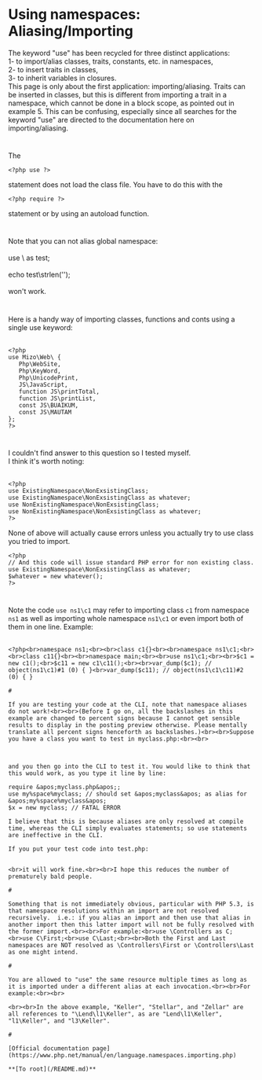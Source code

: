 # Using namespaces: Aliasing/Importing



The keyword "use" has been recycled for three distinct applications: <br>1- to import/alias classes, traits, constants, etc. in namespaces, <br>2- to insert traits in classes, <br>3- to inherit variables in closures. <br>This page is only about the first application: importing/aliasing. Traits can be inserted in classes, but this is different from importing a trait in a namespace, which cannot be done in a block scope, as pointed out in example 5. This can be confusing, especially since all searches for the keyword "use" are directed to the documentation here on importing/aliasing.  

#

The 

```
<?php use ?>
```
 statement does not load the class file. You have to do this with the 

```
<?php require ?>
```
 statement or by using an autoload function.  

#

Note that you can not alias global namespace:<br><br>use \ as test;<br><br>echo test\strlen(&apos;&apos;);<br><br>won&apos;t work.  

#

Here is a handy way of importing classes, functions and conts using a single use keyword:<br><br>

```
<?php
use Mizo\Web\ {
   Php\WebSite,
   Php\KeyWord,
   Php\UnicodePrint,
   JS\JavaScript, 
   function JS\printTotal, 
   function JS\printList, 
   const JS\BUAIKUM, 
   const JS\MAUTAM
};
?>
```
  

#

I couldn&apos;t find answer to this question so I tested myself. <br>I think it&apos;s worth noting:<br><br>

```
<?php
use ExistingNamespace\NonExsistingClass;
use ExistingNamespace\NonExsistingClass as whatever;
use NonExistingNamespace\NonExsistingClass;
use NonExistingNamespace\NonExsistingClass as whatever;
?>
```


None of above will actually cause errors unless you actually try to use class you tried to import. 



```
<?php
// And this code will issue standard PHP error for non existing class.
use ExistingNamespace\NonExsistingClass as whatever;
$whatever = new whatever();
?>
```
  

#

Note the code `use ns1\c1` may refer to importing class `c1` from namespace `ns1` as well as importing whole namespace `ns1\c1` or even import both of them in one line. Example:<br><br>

```
<?php<br>namespace ns1;<br><br>class c1{}<br><br>namespace ns1\c1;<br><br>class c11{}<br><br>namespace main;<br><br>use ns1\c1;<br><br>$c1 = new c1();<br>$c11 = new c1\c11();<br><br>var_dump($c1); // object(ns1\c1)#1 (0) { }<br>var_dump($c11); // object(ns1\c1\c11)#2 (0) { }  

#

If you are testing your code at the CLI, note that namespace aliases do not work!<br><br>(Before I go on, all the backslashes in this example are changed to percent signs because I cannot get sensible results to display in the posting preview otherwise. Please mentally translate all percent signs henceforth as backslashes.)<br><br>Suppose you have a class you want to test in myclass.php:<br><br>

```
<?php
namespace my%space;
class myclass {
 // ...
}
?>
```


and you then go into the CLI to test it. You would like to think that this would work, as you type it line by line:

require &apos;myclass.php&apos;;
use my%space%myclass; // should set &apos;myclass&apos; as alias for &apos;my%space%myclass&apos;
$x = new myclass; // FATAL ERROR

I believe that this is because aliases are only resolved at compile time, whereas the CLI simply evaluates statements; so use statements are ineffective in the CLI.

If you put your test code into test.php:


```
<?php
require &apos;myclass.php&apos;;
use my%space%myclass;
$x = new myclass;
//...
?>
```
<br>it will work fine.<br><br>I hope this reduces the number of prematurely bald people.  

#

Something that is not immediately obvious, particular with PHP 5.3, is that namespace resolutions within an import are not resolved recursively.  i.e.: if you alias an import and then use that alias in another import then this latter import will not be fully resolved with the former import.<br><br>For example:<br>use \Controllers as C;<br>use C\First;<br>use C\Last;<br><br>Both the First and Last namespaces are NOT resolved as \Controllers\First or \Controllers\Last as one might intend.  

#

You are allowed to "use" the same resource multiple times as long as it is imported under a different alias at each invocation.<br><br>For example:<br><br>

```
<?php
use Lend;
use Lend\l1;
use Lend\l1 as l3;
use Lend\l2;
use Lend\l1\Keller;
use Lend\l1\Keller as Stellar;
use Lend\l1\Keller as Zellar;
use Lend\l2\Keller as Dellar;

...

?>
```
<br><br>In the above example, "Keller", "Stellar", and "Zellar" are all references to "\Lend\l1\Keller", as are "Lend\l1\Keller", "l1\Keller", and "l3\Keller".  

#

[Official documentation page](https://www.php.net/manual/en/language.namespaces.importing.php)

**[To root](/README.md)**